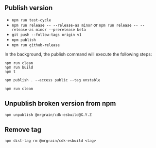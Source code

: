 ## Publish version

- `npm run test-cycle`
- `npm run release -- --release-as minor` or `npm run release -- --release-as minor --prerelease beta`
- `git push --follow-tags origin v1`
- `npm publish`
- `npm run github-release`

In the background, the publish command will execute the following steps:

```
npm run clean
npm run build
npm t

npm publish . --access public --tag unstable

npm run clean
```

## Unpublish broken version from npm

```
npm unpublish @mrgrain/cdk-esbuild@X.Y.Z
```

## Remove tag

```
npm dist-tag rm @mrgrain/cdk-esbuild <tag>
```
